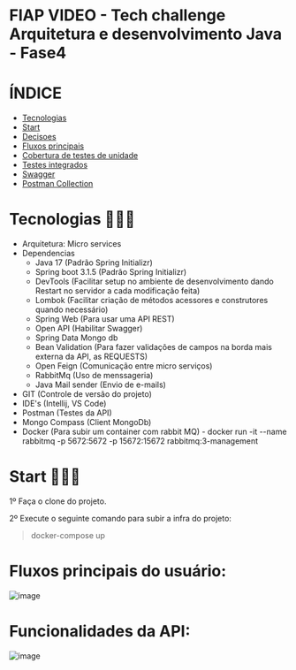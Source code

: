 # FIAP VIDEO - Tech challenge Arquitetura e desenvolvimento Java - Fase4

# ÍNDICE

* [Tecnologias](#tecnologias)
* [Start](#start)
* [Decisoes](#decisoes)
* [Fluxos principais](#fluxosPrincipais)
* [Cobertura de testes de unidade](#coberturaDeTestesDeUnidade)
* [Testes integrados](#testesIntegrados)
* [Swagger](#swagger)
* [Postman Collection](#postmanCollection)

# 

# Tecnologias 👨🏻‍💻 

* Arquitetura: Micro services
* Dependencias
    * Java 17 (Padrão Spring Initializr)
    * Spring boot 3.1.5 (Padrão Spring Initializr)
    * DevTools (Facilitar setup no ambiente de desenvolvimento dando Restart no servidor a cada modificação feita)
    * Lombok (Facilitar criação de métodos acessores e construtores quando necessário)
    * Spring Web (Para usar uma API REST)
    * Open API (Habilitar Swagger)
    * Spring Data Mongo db
    * Bean Validation (Para fazer validações de campos na borda mais externa da API, as REQUESTS)
    * Open Feign (Comunicação entre micro serviços)
    * RabbitMq (Uso de menssageria)
    * Java Mail sender (Envio de e-mails)
* GIT (Controle de versão do projeto)
* IDE's (Intellij, VS Code)
* Postman (Testes da API)
* Mongo Compass (Client MongoDb)
* Docker (Para subir um container com rabbit MQ) - docker run -it  --name rabbitmq -p 5672:5672 -p 15672:15672 rabbitmq:3-management

#

# Start 👨🏻‍🔧

1º Faça o clone do projeto.

2º Execute o seguinte comando para subir a infra do projeto:
>  docker-compose up

#

# Fluxos principais do usuário:
![image](https://github.com/Daniel-Nascimentt/fiap-video/assets/65513073/a1c38a60-0154-4008-bbb0-78c7b5094d72)
#

# Funcionalidades da API:
![image](https://github.com/Daniel-Nascimentt/fiap-video/assets/65513073/14136ee7-9f7c-4c65-b0c9-64d6fc47d2ed)
#



